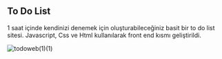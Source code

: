 ## To Do List 
1 saat içinde kendinizi denemek için oluşturabileceğiniz basit bir to do list sitesi. Javascript, Css ve Html kullanılarak front end kısmı geliştirildi. 

![todoweb(1)(1)](https://github.com/nilayduman/yapilacaklar/assets/117543056/c6d68d06-772c-4baf-9a0d-2ed85f745b7c)
